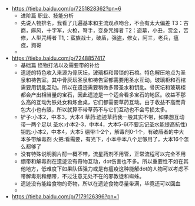 - https://tieba.baidu.com/p/7251828362?pn=6
	- 进阶篇 职业、技能分析
	- 先说人物排名，我看了几遍基本和主流观点吻合，不会有太大偏差
	  T3：古商，麻风，十字军，火枪，弩手，变身咒缚者
	  T2：盗墓，小丑，赏金，苦修，人型咒缚者
	  T1,：蛮族战士，破盾，强盗，修女，阿三，老兵，瘟疫，狗哥
	-
- https://tieba.baidu.com/p/7248857417
	- 基础篇 怪物打法以及需要带的补给
	- 遗迹的特色收入来源为骨灰坛，玻璃柜和带锁的石棺。特色解压地点为圣泉和祷告室。其中骨灰坛圣泉和祷告室都需要用圣水互动。玻璃柜和石棺需要用钥匙互动。所以在遗迹需要稍微多带圣水和钥匙。骨灰坛和玻璃柜都会产出相当量的宝石，因此遗迹是一个适合看多宝石的地区。收益不那么高的互动为铁处女和炼金桌，它们都需要草药互动。由于收益不高而背包大小也有限，所以就算不带草药不与它们互动也不会亏损太多。
	- 铲子:小本2，中本3，大本4
	  草药:遗迹草药我一般其实不带，如果想互动带一两个足以
	  圣水:小本2-3，中本4，大本5-6(不要忘记圣水能提高抗性)
	  钥匙:小本2，中本4，大本5
	  绷带:1-2个，解毒剂0-1个，有破盾者的中大本多带解毒剂
	  火把:看需要，有光下，小本中本八个足够用了，大本16个怎么都够了
	- 没有特殊说明鸦片酊一概不带，流星药剂不用管，正常流程可以完全不用
	- 绷带和解毒剂在遗迹没有奇物互动，dot伤害也不多。所以重要性不如在其他地方，低难度下如果队伍强力或是有瘟疫这种能解dot的人物可以考虑不带解毒剂和绷带，不过注意无处不在的邪教徒和蜘蛛。
	- 遗迹没有能给食物的奇物，所以在遗迹食物尽量带满，毕竟还可以回血
	-
- https://tieba.baidu.com/p/7179126396?pn=1